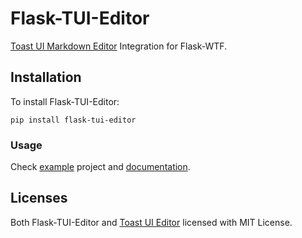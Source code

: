 # Flask-TUI-Editor

[Toast UI Markdown Editor](https://ui.toast.com/tui-editor) Integration for Flask-WTF.

## Installation
To install Flask-TUI-Editor:

```
pip install flask-tui-editor
```
### Usage

Check [example](example/) project and [documentation](https://flask-tui-editor.readthedocs.io/latest/).

## Licenses

Both Flask-TUI-Editor and [Toast UI Editor](https://github.com/nhn/tui.editor) licensed with MIT License.
